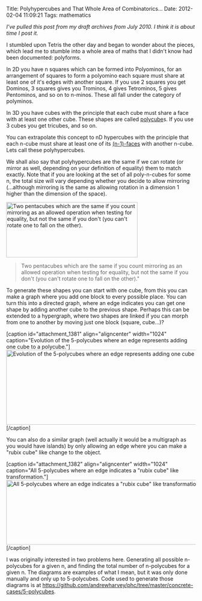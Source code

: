 Title: Polyhypercubes and That Whole Area of Combinatorics...
Date: 2012-02-04 11:09:21
Tags: mathematics

<em>I've pulled this post from my draft archives from July 2010. I think it is about time I post it.</em>

I stumbled upon Tetris the other day and began to wonder about the pieces, which lead me to stumble into a whole area of maths that I didn't know had been documented: polyforms.

In 2D you have n squares which can be formed into Polyominos, for an arrangement of squares to form a polyomino each square must share at least one of it's edges with another square. If you use 2 squares you get Dominos, 3 squares gives you Trominos, 4 gives Tetrominos, 5 gives Pentominos, and so on to n-minos. These all fall under the category of polyminos.

In 3D you have cubes with the principle that each cube must share a face with at least one other cube. These shapes are called <a title="Polycube" href="http://en.wikipedia.org/wiki/Polycube">polycube</a>s. If you use 3 cubes you get tricubes, and so on.

You can extrapolate this concept to nD hypercubes with the principle that each n-cube must share at least one of its <a href="http://en.wikipedia.org/wiki/Hypercube#Elements">(n-1)-faces</a> with another n-cube. Lets call these polyhypercubes.

We shall also say that polyhypercubes are the same if we can rotate (or mirror as well, depending on your definition of equality) them to match exactly. Note that if you are looking at the set of all poly-n-cubes for some n, the total size will vary depending whether you decide to allow mirroring (...although mirroring is the same as allowing rotation in a dimension 1 higher than the dimension of the space).

<a href="/blog/attachments/2010/02/two-mirror-image-pentacubes.png"><img class="size-full wp-image-1050" title="two-mirror-image-pentacubes" src="/blog/attachments/2010/02/two-mirror-image-pentacubes.png" alt="Two pentacubes which are the same if you count mirroring as an allowed operation when testing for equality, but not the same if you don't (you can't rotate one to fall on the other)." width="349" height="147" /></a>
> Two pentacubes which are the same if you count mirroring as an allowed operation when testing for equality, but not the same if you don&#039;t (you can&#039;t rotate one to fall on the other)."

To generate these shapes you can start with one cube, from this you can make a graph where you add one block to every possible place. You can turn this into a directed graph, where an edge indicates you can get one shape by adding another cube to the previous shape. Perhaps this can be extended to a hypergraph, where two shapes are linked if you can morph from one to another by moving just one block (square, cube...)?

[caption id="attachment_1381" align="aligncenter" width="1024" caption="Evolution of the 5-polycubes where an edge represents adding one cube to a polycube."]<a href="/blog/attachments/2012/02/polycubes-gen.png"><img class="size-large wp-image-1381" title="polycubes-gen" src="/blog/attachments/2012/02/polycubes-gen.png?w=1024" alt="Evolution of the 5-polycubes where an edge represents adding one cube to a polycube." width="1024" height="199" /></a>[/caption]

You can also do a similar graph (well actually it would be a multigraph as you would have islands) by only allowing an edge where you can make a "rubix cube" like change to the object.

[caption id="attachment_1382" align="aligncenter" width="1024" caption="All 5-polycubes where an edge indicates a &quot;rubix cube&quot; like transformation."]<a href="/blog/attachments/2012/02/5-polycubes-rubix.png"><img class="size-large wp-image-1382" title="5-polycubes-rubix" src="/blog/attachments/2012/02/5-polycubes-rubix.png?w=1024" alt="All 5-polycubes where an edge indicates a &quot;rubix cube&quot; like transformation." width="1024" height="172" /></a>[/caption]

I was originally interested in two problems here. Generating all possible n-polycubes for a given n, and finding the total number of n-polycubes for a given n. The diagrams are examples of what I mean, but it was only done manually and only up to 5-polycubes. Code used to generate those diagrams is at <a href="https://github.com/andrewharvey/phc/tree/master/concrete-cases/5-polycubes">https://github.com/andrewharvey/phc/tree/master/concrete-cases/5-polycubes</a>.
